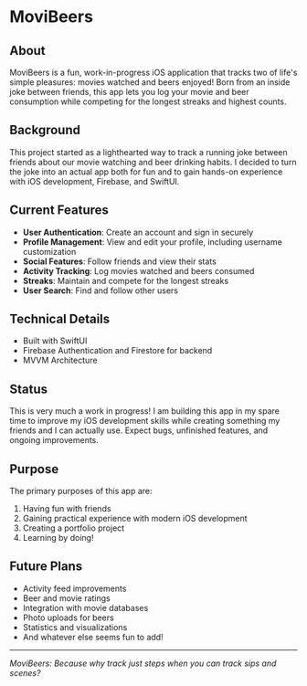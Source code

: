 # MoviBeers

## About
MoviBeers is a fun, work-in-progress iOS application that tracks two of life's simple pleasures: movies watched and beers enjoyed! Born from an inside joke between friends, this app lets you log your movie and beer consumption while competing for the longest streaks and highest counts.

## Background
This project started as a lighthearted way to track a running joke between friends about our movie watching and beer drinking habits. I decided to turn the joke into an actual app both for fun and to gain hands-on experience with iOS development, Firebase, and SwiftUI.

## Current Features
- **User Authentication**: Create an account and sign in securely
- **Profile Management**: View and edit your profile, including username customization
- **Social Features**: Follow friends and view their stats
- **Activity Tracking**: Log movies watched and beers consumed
- **Streaks**: Maintain and compete for the longest streaks
- **User Search**: Find and follow other users

## Technical Details
- Built with SwiftUI
- Firebase Authentication and Firestore for backend
- MVVM Architecture

## Status
This is very much a work in progress! I am building this app in my spare time to improve my iOS development skills while creating something my friends and I can actually use. Expect bugs, unfinished features, and ongoing improvements.

## Purpose
The primary purposes of this app are:
1. Having fun with friends
2. Gaining practical experience with modern iOS development
3. Creating a portfolio project
4. Learning by doing!

## Future Plans
- Activity feed improvements
- Beer and movie ratings
- Integration with movie databases
- Photo uploads for beers
- Statistics and visualizations
- And whatever else seems fun to add!

---

*MoviBeers: Because why track just steps when you can track sips and scenes?* 